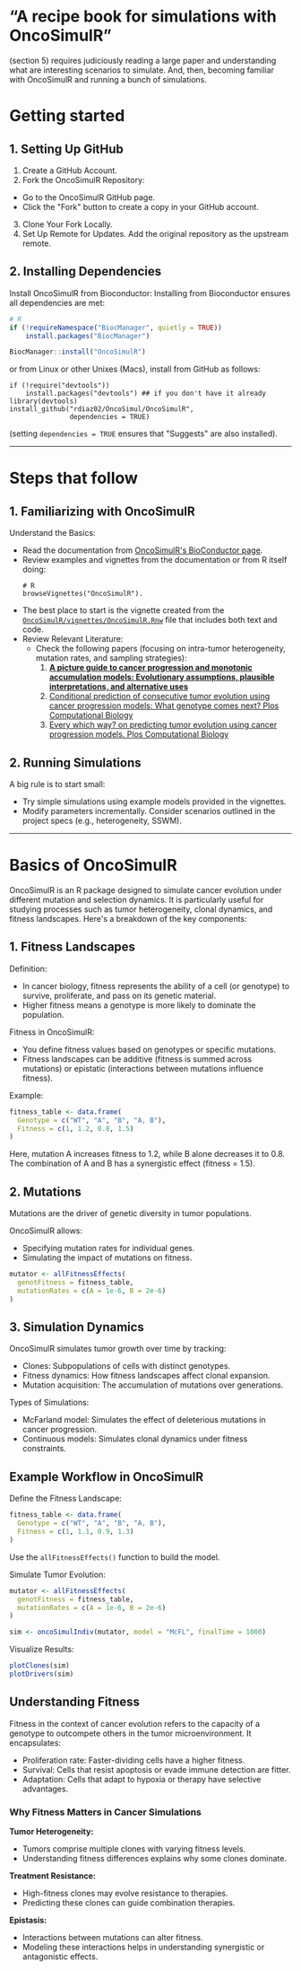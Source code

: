 # “A recipe book for simulations with OncoSimulR” 
(section 5) requires judiciously reading a large paper and understanding what are interesting scenarios to simulate. And, then, becoming familiar with OncoSimulR and running a bunch of simulations.

# Getting started
## 1. Setting Up GitHub
1. Create a GitHub Account.
2. Fork the OncoSimulR Repository:
  - Go to the OncoSimulR GitHub page.
  - Click the "Fork" button to create a copy in your GitHub account.
3. Clone Your Fork Locally.
4. Set Up Remote for Updates. Add the original repository as the upstream remote.

## 2. Installing Dependencies
Install OncoSimulR from Bioconductor:
Installing from Bioconductor ensures all dependencies are met:
```R
# R
if (!requireNamespace("BiocManager", quietly = TRUE))
    install.packages("BiocManager")

BiocManager::install("OncoSimulR")
```
or from Linux or other Unixes (Macs), install from GitHub as follows:
```
if (!require("devtools"))
    install.packages("devtools") ## if you don't have it already
library(devtools)
install_github("rdiaz02/OncoSimul/OncoSimulR", 
               dependencies = TRUE)
```
(setting `dependencies = TRUE` ensures that "Suggests" are also installed).

---

# Steps that follow
## 1. Familiarizing with OncoSimulR
Understand the Basics:
- Read the documentation from [OncoSimulR's BioConductor page](https://www.bioconductor.org/packages/devel/bioc/html/OncoSimulR.html).
- Review examples and vignettes from the documentation or from R itself doing:
  ```
  # R
  browseVignettes("OncoSimulR"). 
  ```
- The best place to start is the vignette created from the [`OncoSimulR/vignettes/OncoSimulR.Rnw`](https://github.com/rdiaz02/OncoSimul/blob/master/OncoSimulR/vignettes/OncoSimulR.Rmd) file that includes both text and code. 
- Review Relevant Literature:
    - Check the following papers (focusing on intra-tumor heterogeneity, mutation rates, and sampling strategies):
      1. [**A picture guide to cancer progression and monotonic accumulation models: Evolutionary assumptions, plausible interpretations, and alternative uses**](https://doi.org/10.48550/arXiv.2312.06824)
      2. [Conditional prediction of consecutive tumor evolution using cancer progression models: What genotype comes next? Plos Computational Biology](https://doi.org/10.1371/journal.pcbi.1009055)
      3. [Every which way? on predicting tumor evolution using cancer progression models. Plos Computational Biology](https://doi.org/10.1371/journal.pcbi.1007246)

## 2. Running Simulations
A big rule is to start small:
- Try simple simulations using example models provided in the vignettes.
- Modify parameters incrementally.
Consider scenarios outlined in the project specs (e.g., heterogeneity, SSWM).

<!--
## Project Reporting
Final Deliverables:
- Code repository on GitHub.
- Detailed presentation summarizing results.
- Simulated scenarios and parameter explanations (as described in Section 5 of the project file).
Documentation:
- Include clear descriptions of simulations and their interpretations in the repository (e.g., via a README.md).
-->

---

# Basics of OncoSimulR
OncoSimulR is an R package designed to simulate cancer evolution under different mutation and selection dynamics. It is particularly useful for studying processes such as tumor heterogeneity, clonal dynamics, and fitness landscapes. Here's a breakdown of the key components:

## 1. Fitness Landscapes
Definition:
- In cancer biology, fitness represents the ability of a cell (or genotype) to survive, proliferate, and pass on its genetic material.
- Higher fitness means a genotype is more likely to dominate the population.

Fitness in OncoSimulR:
- You define fitness values based on genotypes or specific mutations.
- Fitness landscapes can be additive (fitness is summed across mutations) or epistatic (interactions between mutations influence fitness).

Example:
```R
fitness_table <- data.frame(
  Genotype = c("WT", "A", "B", "A, B"),
  Fitness = c(1, 1.2, 0.8, 1.5)
)
```
Here, mutation A increases fitness to 1.2, while B alone decreases it to 0.8. The combination of A and B has a synergistic effect (fitness = 1.5).

## 2. Mutations
Mutations are the driver of genetic diversity in tumor populations.

OncoSimulR allows:
- Specifying mutation rates for individual genes.
- Simulating the impact of mutations on fitness.
```R
mutator <- allFitnessEffects(
  genotFitness = fitness_table,
  mutationRates = c(A = 1e-6, B = 2e-6)
)
```
## 3. Simulation Dynamics
OncoSimulR simulates tumor growth over time by tracking:
- Clones: Subpopulations of cells with distinct genotypes.
- Fitness dynamics: How fitness landscapes affect clonal expansion.
- Mutation acquisition: The accumulation of mutations over generations.

Types of Simulations:
- McFarland model: Simulates the effect of deleterious mutations in cancer progression.
- Continuous models: Simulates clonal dynamics under fitness constraints.

## Example Workflow in OncoSimulR
Define the Fitness Landscape:
```R
fitness_table <- data.frame(
  Genotype = c("WT", "A", "B", "A, B"),
  Fitness = c(1, 1.1, 0.9, 1.3)
)
```
Use the `allFitnessEffects()` function to build the model.

Simulate Tumor Evolution:
```R
mutator <- allFitnessEffects(
  genotFitness = fitness_table,
  mutationRates = c(A = 1e-6, B = 2e-6)
)

sim <- oncoSimulIndiv(mutator, model = "McFL", finalTime = 1000)
```

Visualize Results:
```R
plotClones(sim)
plotDrivers(sim)
```

## Understanding Fitness
Fitness in the context of cancer evolution refers to the capacity of a genotype to outcompete others in the tumor microenvironment. It encapsulates:
- Proliferation rate: Faster-dividing cells have a higher fitness.
- Survival: Cells that resist apoptosis or evade immune detection are fitter.
- Adaptation: Cells that adapt to hypoxia or therapy have selective advantages.

### Why Fitness Matters in Cancer Simulations
**Tumor Heterogeneity:**
- Tumors comprise multiple clones with varying fitness levels.
- Understanding fitness differences explains why some clones dominate.

**Treatment Resistance:**
- High-fitness clones may evolve resistance to therapies.
- Predicting these clones can guide combination therapies.

**Epistasis:**
- Interactions between mutations can alter fitness.
- Modeling these interactions helps in understanding synergistic or antagonistic effects.
